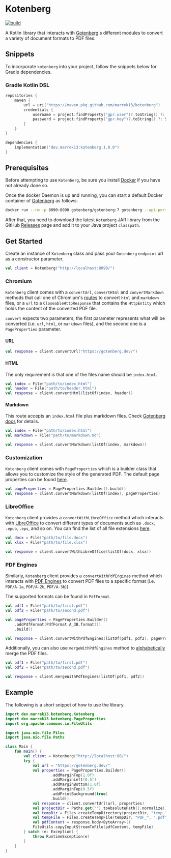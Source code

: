# Kotenberg

[![build](https://github.com/marrek13/kotenberg/actions/workflows/build.yml/badge.svg)](https://github.com/marrek13/kotenberg/actions/workflows/build.yml)

A Kotlin library that interacts with [Gotenberg](https://gotenberg.dev/)'s different modules to convert a variety of document formats to PDF files.

## Snippets
To incorporate `kotenberg` into your project, follow the snippets below for Gradle dependencies.

### Gradle Kotlin DSL
```kotlin
repositories {
    maven {
        url = uri("https://maven.pkg.github.com/marrek13/kotenberg")
        credentials {
            username = project.findProperty("gpr.user")?.toString() ?: System.getenv("GITHUB_USERNAME")
            password = project.findProperty("gpr.key")?.toString() ?: System.getenv("GITHUB_TOKEN")
        }
    }
}

dependencies {
    implementation("dev.marrek13:kotenberg:1.0.0")
}
```

## Prerequisites

Before attempting to use `Kotenberg`, be sure you install [Docker](https://www.docker.com/) if you have not already done so.

Once the docker Daemon is up and running, you can start a default Docker container of [Gotenberg](https://gotenberg.dev/) as follows:

```bash
docker run --rm -p 8090:8090 gotenberg/gotenberg:7 gotenberg --api-port=8090
```

After that, you need to download the latest `Kotenberg` JAR library from the GitHub [Releases](https://github.com/marrek13/kotenberg/releases) page and add it to your Java project `classpath`.

## Get Started

Create an instance of `Kotenberg` class and pass your `Gotenberg` `endpoint` url as a constructor parameter.

```kotlin
val client = Kotenberg("http://localhost:8090/")
```

### Chromium

`Kotenberg` client comes with a `convertUrl`, `convertHtml` and `convertMarkdown` methods that call one of Chromium's [routes](https://gotenberg.dev/docs/modules/chromium#routes) to convert `html` and `markdown` files, or a `url` to a `CloseableHttpResponse` that contains the `HttpEntity` which holds the content of the converted PDF file.

`convert` expects two parameters; the first parameter represents what will be converted (i.e. `url`, `html`, or `markdown` files), and the second one is a `PageProperties` parameter.

#### URL

```kotlin
val response = client.convertUrl("https://gotenberg.dev/")
```

#### HTML

The only requirement is that one of the files name should be `index.html`.

```kotlin
val index = File("path/to/index.html")
val header = File("path/to/header.html")
val response = client.convertHtml(listOf(index, header))
```

#### Markdown

This route accepts an `index.html` file plus markdown files. Check [Gotenberg docs](https://gotenberg.dev/docs/routes#markdown-files-into-pdf-route) for details.

```kotlin
val index = File("path/to/index.html")
val markdown = File("path/to/markdown.md")

val response = client.convertMarkdown(listOf(index, markdown))
```

### Customization

`Kotenberg` client comes with `PageProperties` which is a builder class that allows you to customize the style of the generated PDF. The default page properties can be found [here](https://gotenberg.dev/docs/routes#page-properties-chromium).

```kotlin
val pageProperties = PageProperties.Builder().build()
val response = client.convertMarkdown(listOf(index), pageProperties)
```
### LibreOffice
`Kotenberg` client provides a `convertWithLibreOffice` method which interacts with [LibreOffice](https://gotenberg.dev/docs/routes#convert-with-libreoffice) to convert different types of documents such as `.docx`, `.epub`, `.eps`, and so on. You can find the list of all file extensions [here](https://gotenberg.dev/docs/routes#office-documents-into-pdfs-route).

```kotlin
val docx = File("path/to/file.docx")
val xlsx = File("path/to/file.xlsx")

val response = client.convertWithLibreOffice(listOf(docx, xlsx))
```

### PDF Engines
Similarly, `Kotenberg` client provides a `convertWithPdfEngines` method which interacts with [PDF Engines](https://gotenberg.dev/docs/routes#office-documents-into-pdfs-route) to convert PDF files to a specific format (i.e. `PDF/A-1a`, `PDF/A-2b`, `PDF/A-3b`)).

The supported formats can be found in `PdfFormat`.

```kotlin
val pdf1 = File("path/to/first.pdf")
val pdf2 = File("path/to/second.pdf")

val pageProperties = PageProperties.Builder()
    .addPdfFormat(PdfFormat.A_3B.format())
    .build()

val response = client.convertWithPdfEngines(listOf(pdf1, pdf2), pageProperties)
```

Additionally, you can also use `mergeWithPdfEngines` method to [alphabetically](https://gotenberg.dev/docs/routes#merge-pdfs-route) merge the PDF files.

```kotlin
val pdf1 = File("path/to/first.pdf")
val pdf2 = File("path/to/second.pdf")

val response = client.mergeWithPdfEngines(listOf(pdf1, pdf2))
```
## Example

The following is a short snippet of how to use the library.

```kotlin
import dev.marrek13.kotenberg.Kotenberg
import dev.marrek13.kotenberg.PageProperties
import org.apache.commons.io.FileUtils

import java.nio.file.Files
import java.nio.file.Paths

class Main {
    fun main() {
        val client = Kotenberg("http://localhost:80/")
        try {
            val url = "https://gotenberg.dev/"
            val properties = PageProperties.Builder()
                    .addMarginTop(1.0f)
                    .addMarginLeft(0.5f)
                    .addMarginBottom(1.0f)
                    .addMarginTop(0.5f)
                    .addPrintBackground(true)
                    .build()
            val response = client.convertUrl(url, properties)
            val projectDir = Paths.get("").toAbsolutePath().normalize()
            val tempDir = Files.createTempDirectory(projectDir, "temp_")
            val tempFile = Files.createTempFile(tempDir, "PDF_", ".pdf").toFile()
            val pdfContent = response.body<ByteArray>()
            FileUtils.copyInputStreamToFile(pdfContent, tempFile)
        } catch (e: Exception) {
            throw RuntimeException(e)
        }
    }
}
```

